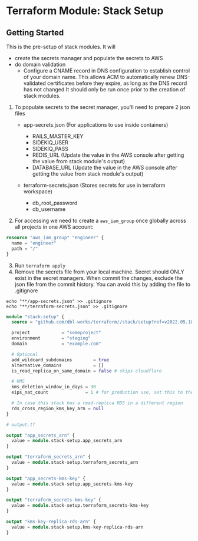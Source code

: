 # Terraform Module: Stack Setup
## Getting Started

This is the pre-setup of stack modules. It will
- create the secrets manager and populate the secrets to AWS
- do domain validation
  - Configure a CNAME record in DNS configuration to establish control of your domain name. This allows ACM to automatically renew DNS-validated certificates before they expire, as long as the DNS record has not changed
It should only be run once prior to the creation of stack modules.

1. To populate secrets to the secret manager, you'll need to prepare 2 json files
   - app-secrets.json (For applications to use inside containers)
     - RAILS_MASTER_KEY
     - SIDEKIQ_USER
     - SIDEKIQ_PASS
     - REDIS_URL (Update the value in the AWS console after getting the value from stack module's output)
     - DATABASE_URL (Update the value in the AWS console after getting the value from stack module's output)

   - terraform-secrets.json (Stores secrets for use in terraform workspace)
     - db_root_password
     - db_username

2. For accessing we need to create a `aws_iam_group` once globally across all projects in one AWS account:

```terraform
resource "aws_iam_group" "engineer" {
  name = "engineer"
  path = "/"
}
```

3. Run `terraform apply`
4. Remove the secrets file from your local machine. Secret should ONLY exist in the secret managers.
When commit the changes, exclude the json file from the commit history.
You can avoid this by adding the file to .gitignore

```
echo "**/app-secrets.json" >> .gitignore
echo "**/terraform-secrets.json" >> .gitignore
```


```terraform
module "stack-setup" {
  source = "github.com/dbl-works/terraform//stack/setup?ref=v2022.05.18"

  project            = "someproject"
  environment        = "staging"
  domain             = "example.com"

  # Optional
  add_wildcard_subdomains        = true
  alternative_domains            = []
  is_read_replica_on_same_domain = false # skips cloudflare

  # KMS
  kms_deletion_window_in_days = 30
  eips_nat_count              = 1 # for production use, set this to the number of AZs

  # In case this stack has a read-replica RDS in a different region
  rds_cross_region_kms_key_arn = null
}
```

```terraform
# output.tf

output "app_secrets_arn" {
  value = module.stack-setup.app_secrets_arn
}

output "terraform_secrets_arn" {
  value = module.stack-setup.terraform_secrets_arn
}

output "app_secrets-kms-key" {
  value = module.stack-setup.app_secrets-kms-key
}

output "terraform_secrets-kms-key" {
  value = module.stack-setup.terraform_secrets-kms-key
}

output "kms-key-replica-rds-arn" {
  value = module.stack-setup.kms-key-replica-rds-arn
}

```
